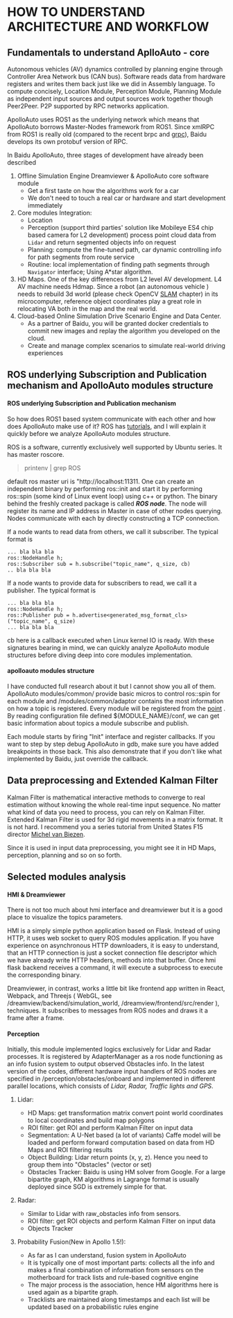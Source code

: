 HOW TO UNDERSTAND ARCHITECTURE AND WORKFLOW
===========================================

## Fundamentals to understand AplloAuto - core

Autonomous vehicles \(AV\) dynamics controlled by planning engine through Controller Area Network bus \(CAN bus\). Software reads data from
hardware registers and writes them back just like we did in Assembly language. To compute concisely, Location Module, Perception Module, Planning Module as independent 
input sources and output sources work together though Peer2Peer. P2P supported by RPC networks application.

ApolloAuto uses ROS1 as the underlying network which means that ApolloAuto borrows Master-Nodes framework from ROS1. Since xmlRPC from ROS1 is really old \(compared
to the recent brpc and [grpc](https://yiakwy.github.io/blog/2017/10/01/gRPC-C-CORE)\), Baidu develops its own protobuf version of RPC. 

In Baidu ApolloAuto, three stages of development have already been described

1. Offline Simulation Engine Dreamviewer & ApolloAuto core software module
   - Get a first taste on how the algorithms work for a car
   - We don't need to touch a real car or hardware and start development immediately
2. Core modules Integration: 
   - Location
   - Perception \(support third parties' solution like Mobileye ES4 chip based camera for L2 development\) process point cloud data from `Lidar` and return segmented objects info on request 
   - Planning: compute the fine-tuned path, car dynamic controlling info for path segments from route service
   - Routine: local implementation of finding path segments through `Navigator` interface; Using A\*star algorithm. 
3. HD Maps. One of the key differences from L2 level AV development. L4 AV machine needs Hdmap. Since a robot \(an autonomous vehicle \) needs to rebuild 
3d world \(please check OpenCV [SLAM]() chapter\) in its microcomputer, reference object coordinates play a great role in relocating VA both in the map and the real world.
4. Cloud-based Online Simulation Drive Scenario Engine and Data Center. 
   - As a partner of Baidu, you will be granted docker credentials to commit new images and replay the algorithm you developed on the cloud.
   - Create and manage complex scenarios to simulate real-world driving experiences

## ROS underlying Subscription and Publication mechanism and ApolloAuto modules structure


#### ROS underlying Subscription and Publication mechanism

So how does ROS1 based system communicate with each other and how does ApolloAuto make use of it? ROS has [tutorials](http://wiki.ros.org/ROS/Tutorials), and I will explain it 
quickly before we analyze ApolloAuto modules structure.

ROS is a software, currently exclusively well supported by Ubuntu series. It has master roscore. 

> printenv | grep ROS

default ros master uri is "http://localhost:11311. One can create an independent binary by performing ros::init and start it by performing ros::spin \(some kind of Linux event loop\) 
using c++ or python. The binary behind the freshly created package is called ***ROS node***. The node will register its name and IP address in Master in case of other nodes querying. Nodes communicate
with each by directly constructing a TCP connection.

If a node wants to read data from others, we call it subscriber. The typical format is 

```
... bla bla bla
ros::NodeHandle h;
ros::Subscriber sub = h.subscribe("topic_name", q_size, cb)
.. bla bla bla
```

If a node wants to provide data for subscribers to read, we call it a publisher. The typical format is 

```
... bla bla bla
ros::NodeHandle h;
ros::Publisher pub = h.advertise<generated_msg_format_cls>("topic_name", q_size)
... bla bla bla
```

cb here is a callback executed when Linux kernel IO is ready. With these signatures bearing in mind, we can quickly analyze ApolloAuto
module structures before diving deep into core modules implementation.

#### apolloauto modules structure

I have conducted full research about it but I cannot show you all of them. ApolloAuto modules/common/ provide basic micros to control ros::spin for each 
module and /modules/common/adaptor contains the most information on how a topic is registered. Every module will be registered from the [point](https://github.com/yiakwy/apollo/blob/master/modules/common/adapters/adapter_manager.cc#L50)
. By reading configuration file defined ${MODULE_NAME}/conf, we can get basic information about topics a module subscribe and publish.

Each module starts by firing "Init" interface and register callbacks. If you want to step by step debug ApolloAuto in gdb, make sure you have added breakpoints in those back. This also 
demonstrate that if you don't like what implemented by Baidu, just override the callback.

## Data preprocessing and Extended Kalman Filter

Kalman Filter is mathematical interactive methods to converge to real estimation without knowing the whole real\-time input sequence. No matter what kind of data you need to process, you can 
rely on Kalman Filter. Extended Kalman Filter is used for 3d rigid movements in a matrix format. It is not hard. I recommend you a series tutorial from United States F15 director 
[Michel van Biezen](https://www.youtube.com/watch?v=CaCcOwJPytQ).

Since it is used in input data preprocessing, you might see it in HD Maps, perception, planning and so on so forth.
 
## Selected modules analysis

#### HMI & Dreamviewer

There is not too much about hmi interface and dreamviewer but it is a good place to visualize the topics parameters. 

HMI is a simply simple python application based on Flask.
Instead of using HTTP, it uses web socket to query ROS modules application. If you have experience on asynchronous HTTP downloaders, it is easy to understand, that an HTTP connection is just a 
socket connection file descriptor which we have already write HTTP headers, methods into that buffer. Once hmi flask backend receives a command, it will execute a subprocess
to execute the corresponding binary.

Dreamviewer, in contrast, works a little bit like frontend app written in React, Webpack, and Threejs \( WebGL, see /dreamview/backend/simulation_world, /dreamview/frontend/src/render \), 
techniques. It subscribes to messages from ROS nodes and draws it a frame after a frame.

#### Perception

Initially, this module implemented logics exclusively for Lidar and Radar processes. It is registered by AdapterManager as a ros node functioning as an info fusion system to
output observed Obstacles info. In the latest version of the codes, different hardware input handlers of ROS nodes are specified in /perception/obstacles/onboard and implemented in
different parallel locations, which consists of *Lidar, Radar, Traffic lights and GPS*.

1. Lidar:
   - HD Maps: get transformation matrix convert point world coordinates to local coordinates and build map polygons
   - ROI filter: get ROI and perform Kalman Filter on input data
   - Segmentation: A U-Net based \(a lot of variants\) Caffe model will be loaded and perform forward computation based on data from HD Maps and ROI filtering results
   - Object Building: Lidar return points \(x, y, z\). Hence you need to group them into "Obstacles" \(vector or set\)
   - Obstacles Tracker: Baidu is using HM solver from Google. For a large bipartite graph, KM algorithms in Lagrange format is usually deployed since
     SGD is extremely simple for that.

2. Radar:
   - Similar to Lidar with raw\_obstacles info from sensors.
   - ROI filter: get ROI objects and perform Kalman Filter on input data
   - Objects Tracker

3. Probability Fusion\(New in Apollo 1.5!\):
   - As far as I can understand, fusion system in ApolloAuto 
   - It is typically one of most important parts: collects all the info and makes a final combination of information from sensors on the motherboard 
     for track lists and rule-based cognitive engine
   - The major process is the association, hence HM algorithms here is used again as a bipartite graph.
   - Tracklists are maintained along timestamps and each list will be updated based on a probabilistic rules engine
